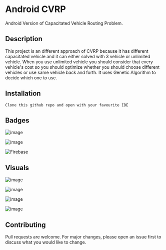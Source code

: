 # Android CVRP

Android Version of Capacitated Vehicle Routing Problem. 

## Description
This project is an different approach of CVRP because it has different capacitated vehicle and it can either solved with 3 vehicle or unlimited vehicle. When you use unlimited vehicle you should consider that every vehicle's cost so you should optimize whether you should choose different vehicles or use same vehicle back and forth. It uses Genetic Algorithm to decide which one to use.

## Installation

```
Clone this github repo and open with your favourite IDE
```
## Badges
![image](https://img.shields.io/badge/Android_Studio-3DDC84?style=for-the-badge&logo=android-studio&logoColor=white)

![image](https://img.shields.io/badge/Java-ED8B00?style=for-the-badge&logo=java&logoColor=white)
 
![Firebase](https://img.shields.io/badge/Firebase-039BE5?style=for-the-badge&logo=Firebase&logoColor=white)

## Visuals

![image](https://user-images.githubusercontent.com/54002766/200149652-eb7e792a-f236-428f-ac17-88398d926d2c.png)

![image](https://user-images.githubusercontent.com/54002766/200149660-b46686cc-6fe7-4777-8947-b8cc13136d5a.png)

![image](https://user-images.githubusercontent.com/54002766/200149665-319340d5-3bb6-4513-8d43-522a62869a5f.png)

![image](https://user-images.githubusercontent.com/54002766/200149670-b55a43a1-c383-4f41-bbdf-adbc4345014e.png)


## Contributing
Pull requests are welcome. For major changes, please open an issue first to discuss what you would like to change.

